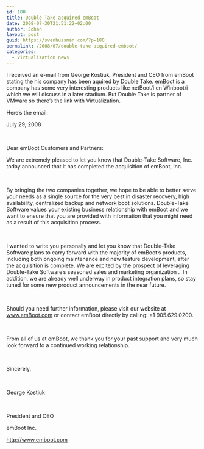 ```yaml
---
id: 180
title: Double Take acquired emBoot
date: 2008-07-30T21:51:22+02:00
author: Johan
layout: post
guid: https://svenhuisman.com/?p=180
permalink: /2008/07/double-take-acquired-emboot/
categories:
  - Virtualization news
---
```

I received an e-mail from George Kostiuk, President and CEO from emBoot stating the his company has been aquired by Double Take. <a href="http://www.emboot.com" target="_blank">emBoot</a> is a company has some very interesting products like netBoot/i en Winboot/i which we will discuss in a later stadium. But Double Take is partner of VMware so there&#8217;s the link with Virtualization.

<!--more-->Here&#8217;s the email:

<p class="MsoPlainText" style="0cm 0cm 0pt;">
  <span style="Consolas;">July 29, 2008 </span>
</p>

<p class="MsoPlainText" style="0cm 0cm 0pt;">
  <span style="Consolas;"> </span>
</p>

<p class="MsoPlainText" style="0cm 0cm 0pt;">
  <span style="Consolas;">Dear emBoot Customers and Partners: </span>
</p>

<p class="MsoPlainText" style="0cm 0cm 0pt;">
  <span style="Consolas;">We are extremely pleased to let you know that Double-Take Software, Inc. today announced that it has completed the acquisition of emBoot, Inc. </span>
</p>

<p class="MsoPlainText" style="0cm 0cm 0pt;">
   
</p>

<p class="MsoPlainText" style="0cm 0cm 0pt;">
  <span style="Consolas;">By bringing the two companies together, we hope to be able to better serve your needs as a single source for the very best in disaster recovery, high availability, centralized backup and network boot solutions. Double-Take Software values your existing business relationship with emBoot and we want to ensure that you are provided with information that you might need as a result of this acquisition process. </span>
</p>

<p class="MsoPlainText" style="0cm 0cm 0pt;">
   
</p>

<p class="MsoPlainText" style="0cm 0cm 0pt;">
  <span style="Consolas;">I wanted to write you personally and let you know that Double-Take Software plans to carry forward with the majority of emBoot&#8217;s products, including both ongoing maintenance and new feature development, after the acquisition is complete. We are excited by the prospect of leveraging Double-Take Software’s seasoned sales and marketing organization .<span style="yes;">  </span>In addition, we are already well underway in product integration plans, so stay tuned for some new product announcements in the near future.</span>
</p>

<p class="MsoPlainText" style="0cm 0cm 0pt;">
   
</p>

<p class="MsoPlainText" style="0cm 0cm 0pt;">
  <span style="Consolas;">Should you need further information, please visit our website at </span><a href="http://www.emboot.com/"><span style="Consolas;">www.emBoot.com</span></a><span style="Consolas;"> or contact emBoot directly by calling: +1 905.629.0200. </span>
</p>

<p class="MsoPlainText" style="0cm 0cm 0pt;">
   
</p>

<p class="MsoPlainText" style="0cm 0cm 0pt;">
  <span style="Consolas;">From all of us at emBoot, we thank you for your past support and very much look forward to a continued working relationship. </span>
</p>

<p class="MsoPlainText" style="0cm 0cm 0pt;">
   
</p>

<p class="MsoPlainText" style="0cm 0cm 0pt;">
  <span style="Consolas;">Sincerely,</span>
</p>

<p class="MsoPlainText" style="0cm 0cm 0pt;">
   
</p>

<p class="MsoPlainText" style="0cm 0cm 0pt;">
  <span style="Consolas;">George Kostiuk</span>
</p>

<p class="MsoPlainText" style="0cm 0cm 0pt;">
   
</p>

<p class="MsoPlainText" style="0cm 0cm 0pt;">
  <span style="Consolas;">President and CEO</span>
</p>

<p class="MsoPlainText" style="0cm 0cm 0pt;">
  <span style="Consolas;">emBoot Inc. </span>
</p>

<p class="MsoPlainText" style="0cm 0cm 0pt;">
  <a href="http://www.emboot.com/"><span style="Consolas;">http://www.emboot.com</span></a>
</p>